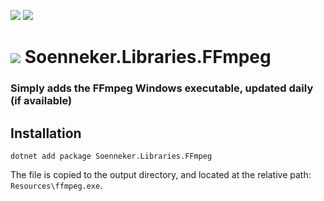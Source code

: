 [![](https://img.shields.io/nuget/v/soenneker.libraries.ffmpeg.svg?style=for-the-badge)](https://www.nuget.org/packages/soenneker.libraries.ffmpeg/)
[![](https://img.shields.io/nuget/dt/soenneker.libraries.ffmpeg.svg?style=for-the-badge)](https://www.nuget.org/packages/soenneker.libraries.ffmpeg/)

# ![](https://user-images.githubusercontent.com/4441470/224455560-91ed3ee7-f510-4041-a8d2-3fc093025112.png) Soenneker.Libraries.FFmpeg
### Simply adds the FFmpeg Windows executable, updated daily (if available)

## Installation

```
dotnet add package Soenneker.Libraries.FFmpeg
```

The file is copied to the output directory, and located at the relative path: `Resources\ffmpeg.exe`.